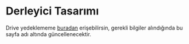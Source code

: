 # Derleyici Tasarımı

Drive yedeklememe [buradan][Drive] erişebilirsin, gerekli bilgiler alındığında bu sayfa adı altında güncellenecektir.

[Drive]: https://drive.google.com/open?id=16LVjmnNIzfdqomXRjagAEKHYcqrKqZwg